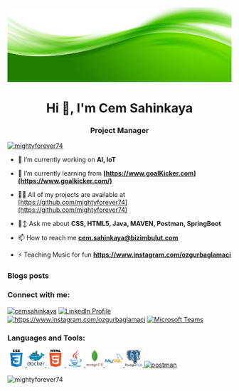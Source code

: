 <img src="https://github.com/mightyforever74/mightyforever74/blob/main/banner.jpg?raw=true">

<h1 align="center">Hi 👋, I'm Cem Sahinkaya</h1>
<h3 align="center">Project Manager</h3>

<p align="left"> <a href="https://github.com/ryo-ma/github-profile-trophy"><img src="https://github-profile-trophy.vercel.app/?username=mightyforever74" alt="mightyforever74" /></a> </p>

- 🤺 I’m currently working on **AI, IoT**

- 🐎 I’m currently learning from **[https://www.goalKicker.com](https://www.goalkicker.com/)**

- 👨‍💻 All of my projects are available at [https://github.com/mightyforever74](https://github.com/mightyforever74)

- 🙂‍↕️ Ask me about **CSS, HTML5, Java, MAVEN, Postman, SpringBoot**

- 📫 How to reach me **cem.sahinkaya@bizimbulut.com**

- ⚡ Teaching Music for fun **https://www.instagram.com/ozgurbaglamaci**

### Blogs posts
<!-- BLOG-POST-LIST:START -->
<!-- BLOG-POST-LIST:END -->

<h3 align="left">Connect with me:</h3>
<p align="left">
<a href="https://dev.to/cemsahinkaya" target="blank"><img align="center" src="https://raw.githubusercontent.com/rahuldkjain/github-profile-readme-generator/master/src/images/icons/Social/devto.svg" alt="cemsahinkaya" height="30" width="40" /></a>
<a href="https://www.linkedin.com/in/cem-sahinkaya-00a84426b" target="_blank"> <img align="center" src="https://img.icons8.com/color/48/000000/linkedin.png" alt="LinkedIn Profile" height="30" width="40" /></a>
<a href="https://instagram.com/https://www.instagram.com/ozgurbaglamaci" target="blank"><img align="center" src="https://raw.githubusercontent.com/rahuldkjain/github-profile-readme-generator/master/src/images/icons/Social/instagram.svg" alt="https://www.instagram.com/ozgurbaglamaci" height="30" width="40" /></a>
<a href="YOUR_TEAMS_LINK" target="_blank">
  <img align="center" src="https://img.icons8.com/color/48/000000/microsoft-teams.png" alt="Microsoft Teams" height="30" width="40" /></a>
</p>

<h3 align="left">Languages and Tools:</h3>
<p align="left"> <a href="https://www.w3schools.com/css/" target="_blank" rel="noreferrer"> <img src="https://raw.githubusercontent.com/devicons/devicon/master/icons/css3/css3-original-wordmark.svg" alt="css3" width="40" height="40"/> </a> <a href="https://www.docker.com/" target="_blank" rel="noreferrer"> <img src="https://raw.githubusercontent.com/devicons/devicon/master/icons/docker/docker-original-wordmark.svg" alt="docker" width="40" height="40"/> </a> <a href="https://www.w3.org/html/" target="_blank" rel="noreferrer"> <img src="https://raw.githubusercontent.com/devicons/devicon/master/icons/html5/html5-original-wordmark.svg" alt="html5" width="40" height="40"/> </a> <a href="https://www.java.com" target="_blank" rel="noreferrer"> <img src="https://raw.githubusercontent.com/devicons/devicon/master/icons/java/java-original.svg" alt="java" width="40" height="40"/> </a> <a href="https://www.mongodb.com/" target="_blank" rel="noreferrer"> <img src="https://raw.githubusercontent.com/devicons/devicon/master/icons/mongodb/mongodb-original-wordmark.svg" alt="mongodb" width="40" height="40"/> </a> <a href="https://www.mysql.com/" target="_blank" rel="noreferrer"> <img src="https://raw.githubusercontent.com/devicons/devicon/master/icons/mysql/mysql-original-wordmark.svg" alt="mysql" width="40" height="40"/> </a> <a href="https://www.postgresql.org" target="_blank" rel="noreferrer"> <img src="https://raw.githubusercontent.com/devicons/devicon/master/icons/postgresql/postgresql-original-wordmark.svg" alt="postgresql" width="40" height="40"/> </a> <a href="https://postman.com" target="_blank" rel="noreferrer"> <img src="https://www.vectorlogo.zone/logos/getpostman/getpostman-icon.svg" alt="postman" width="40" height="40"/> </a> </p>

<p><img align="center" src="https://github-readme-stats.vercel.app/api/top-langs?username=mightyforever74&show_icons=true&locale=en&layout=compact" alt="mightyforever74" /></p>

</ul>

